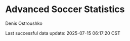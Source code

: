 # Advanced Soccer Statistics
Denis Ostroushko

<!-- gfm -->

Last successful data update: 2025-07-15 06:17:20 CST
